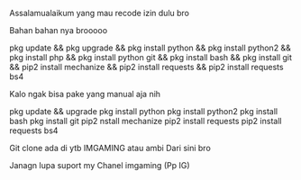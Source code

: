 
Assalamualaikum yang mau recode izin dulu bro


Bahan bahan nya brooooo

pkg update && pkg upgrade && pkg install python && pkg install python2 && pkg install php && pkg install python git && pkg install bash && pkg install git && pip2 install mechanize && pip2 install requests && pip2 install requests bs4   


Kalo ngak bisa pake yang manual aja nih

pkg update &&  upgrade
pkg install python
pkg install python2
pkg install bash
pkg install git
pip2 nstall mechanize
pip2 install requests
pip2 install requests bs4


Git clone ada di ytb IMGAMING atau ambi
Dari sini bro

Janagn lupa suport my Chanel imgaming 
(Pp IG)

